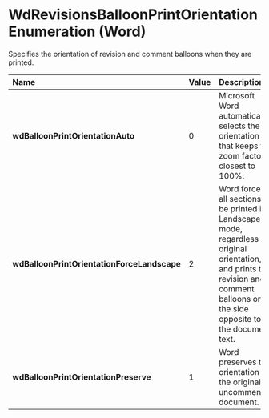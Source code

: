 
# WdRevisionsBalloonPrintOrientation Enumeration (Word)

Specifies the orientation of revision and comment balloons when they are printed.



|**Name**|**Value**|**Description**|
|:-----|:-----|:-----|
|**wdBalloonPrintOrientationAuto**|0|Microsoft Word automatically selects the orientation that keeps the zoom factor closest to 100%.|
|**wdBalloonPrintOrientationForceLandscape**|2|Word forces all sections to be printed in Landscape mode, regardless of original orientation, and prints the revision and comment balloons on the side opposite to the document text.|
|**wdBalloonPrintOrientationPreserve**|1|Word preserves the orientation of the original, uncommented document.|

